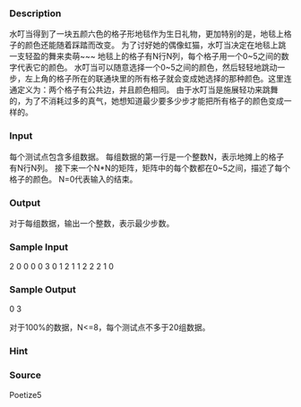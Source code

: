 
### Description
水叮当得到了一块五颜六色的格子形地毯作为生日礼物，更加特别的是，地毯上格子的颜色还能随着踩踏而改变。
为了讨好她的偶像虹猫，水叮当决定在地毯上跳一支轻盈的舞来卖萌~~~
地毯上的格子有N行N列，每个格子用一个0~5之间的数字代表它的颜色。
水叮当可以随意选择一个0~5之间的颜色，然后轻轻地跳动一步，左上角的格子所在的联通块里的所有格子就会变成她选择的那种颜色。这里连通定义为：两个格子有公共边，并且颜色相同。
由于水叮当是施展轻功来跳舞的，为了不消耗过多的真气，她想知道最少要多少步才能把所有格子的颜色变成一样的。
### Input

每个测试点包含多组数据。
每组数据的第一行是一个整数N，表示地摊上的格子有N行N列。
接下来一个N*N的矩阵，矩阵中的每个数都在0~5之间，描述了每个格子的颜色。
N=0代表输入的结束。
### Output

对于每组数据，输出一个整数，表示最少步数。

### Sample Input
2
0 0 
0 0
3
0 1 2
1 1 2
2 2 1
0

### Sample Output

0
3

对于100%的数据，N<=8，每个测试点不多于20组数据。

### Hint

### Source
Poetize5